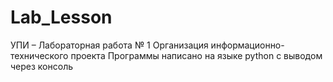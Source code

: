 # Lab_Lesson
УПИ – Лабораторная работа № 1 Организация информационно-технического проекта Программы написано на языке python с выводом через консоль

